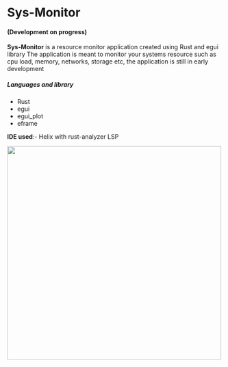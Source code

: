 # Sys-Monitor

#### (Development on progress)  

**Sys-Monitor** is a resource monitor application created using Rust and egui library
The application is meant to monitor your systems resource such as cpu load, memory, networks, storage etc, the application is still in early development 
##### Languages and library
- Rust
- egui
- egui_plot
- eframe  

 **IDE used**:- Helix with rust-analyzer LSP 
 <br>
 
<img src="https://github.com/PrethamMuthappa/Sys-Monitor/assets/98420696/f7471f28-ebe1-4fa3-a322-d2d037ba5e0e" alt="" height="500px" width="500px">


